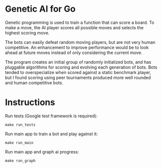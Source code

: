 # Genetic AI for Go

Genetic programming is used to train a function that can score a board. To make a move, the AI player scores all possible moves and selects the highest scoring move.

The bots can easily defeat random moving players, but are not very human competitive. An enhancement to improve performance would be to look ahead at future moves instead of only considering the current move.

The program creates an initial group of randomly initialized bots, and has pluggable algorithms for scoring and evolving each generation of bots. Bots tended to overspecialize when scored against a static benchmark player, but I found scoring using peer tournaments produced more well rounded and human competitive bots.

# Instructions

Run tests (Google test framework is required):

    make run_tests

Run main app to train a bot and play against it:

    make run_main

Run main app and graph ai progress:

    make run_graph
